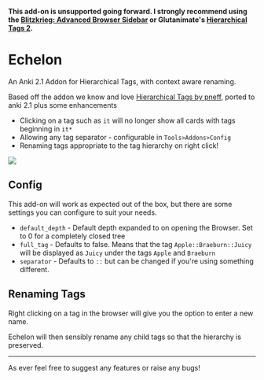 <b>This add-on is unsupported going forward. I strongly recommend using the <a href="https://ankiweb.net/shared/info/564851917" rel="nofollow">Blitzkrieg: Advanced Browser Sidebar</a> or Glutanimate's <a href="https://ankiweb.net/shared/info/594329229">Hierarchical Tags 2</a>.</b>

# Echelon

An Anki 2.1 Addon for Hierarchical Tags, with context aware renaming.

Based off the addon we know and love [Hierarchical Tags by pneff](https://ankiweb.net/shared/info/1089921461), ported to anki 2.1 plus some enhancements

* Clicking on a tag such as `it` will no longer show all cards with tags beginning in `it*`
* Allowing any tag separator - configurable in `Tools>Addons>Config`
* Renaming tags appropriate to the tag hierarchy on right click!

![](images/echelon-rename.png)

## Config

This add-on will work as expected out of the box, but there are some settings you can configure to suit your needs.

* `default_depth` - Default depth expanded to on opening the Browser. Set to 0 for a completely closed tree
* `full_tag` - Defaults to false. Means that the tag `Apple::Braeburn::Juicy` will be displayed as `Juicy` under the tags `Apple` and `Braeburn`
* `separator` - Defaults to `::` but can be changed if you're using something different.

## Renaming Tags

Right clicking on a tag in the browser will give you the option to enter a new name.

Echelon will then sensibly rename any child tags so that the hierarchy is preserved.

***

As ever feel free to suggest any features or raise any bugs!
